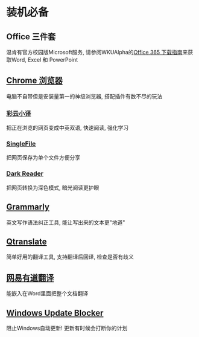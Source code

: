# 装机必备

## Office 三件套

温肯有官方校园版Microsoft服务, 请参阅WKUAlpha的[Office 365 下载指南](https://mp.weixin.qq.com/s/03YLXyNmnqBiyGyshFLtAw)来获取Word, Excel 和 PowerPoint

## [Chrome 浏览器](https://www.google.com/chrome/)

电脑不自带但是安装量第一的神级浏览器, 搭配插件有数不尽的玩法

### [彩云小译](https://fanyi.caiyunapp.com/#/web)

把正在浏览的网页变成中英双语, 快速阅读, 强化学习

### [SingleFile](https://github.com/gildas-lormeau/SingleFile)

把网页保存为单个文件方便分享

### [Dark Reader](https://chrome.google.com/webstore/detail/dark-reader/eimadpbcbfnmbkopoojfekhnkhdbieeh)

把网页转换为深色模式, 暗光阅读更护眼

## [Grammarly](https://www.grammarly.com/desktop)

英文写作语法纠正工具, 能让写出来的文本更"地道"

## [Qtranslate](https://www.techspot.com/downloads/6596-qtranslate.html)

简单好用的翻译工具, 支持翻译后回译, 检查是否有歧义

## [网易有道翻译](https://fanyi.youdao.com/download/)

能嵌入在Word里面把整个文档翻译

## [Windows Update Blocker](https://www.sordum.org/9470/windows-update-blocker-v1-8/)

阻止Windows自动更新! 更新有时候会打断你的计划